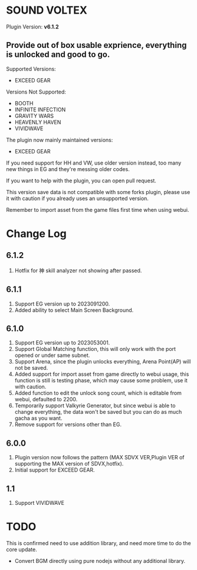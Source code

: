 # SOUND VOLTEX

Plugin Version: **v6.1.2**

## Provide out of box usable exprience, everything is unlocked and good to go.  

Supported Versions:

- EXCEED GEAR

Versions Not Supported:

- BOOTH
- INFINITE INFECTION
- GRAVITY WARS
- HEAVENLY HAVEN
- VIVIDWAVE

The plugin now mainly maintained versions:

- EXCEED GEAR

If you need support for HH and VW, use older version instead, too many new things in EG and they're messing older codes.

If you want to help with the plugin, you can open pull request.

This version save data is not compatible with some forks plugin, please use it with caution if you already uses an unsupported version.

Remember to import asset from the game files first time when using webui.

Change Log
===========

## 6.1.2

1. Hotfix for 神 skill analyzer not showing after passed.

## 6.1.1

1. Support EG version up to 2023091200.
2. Added ability to select Main Screen Background.

## 6.1.0

1. Support EG version up to 2023053001.
2. Support Global Matching function, this will only work with the port opened or under same subnet.
3. Support Arena, since the plugin unlocks everything, Arena Point(AP) will not be saved.
4. Added support for import asset from game directly to webui usage, this function is still is testing phase, which may cause some problem, use it with caution.
5. Added function to edit the unlock song count, which is editable from webui, defaulted to 2200.
6. Temporarily support Valkyrie Generator, but since webui is able to change everything, the data won't be saved but you can do as much gacha as you want.
7. Remove support for versions other than EG.

## 6.0.0

1. Plugin version now follows the pattern (MAX SDVX VER,Plugin VER of supporting the MAX version of SDVX,hotfix).
2. Initial support for EXCEED GEAR.

## 1.1

1. Support VIVIDWAVE

TODO
===========

This is confirmed need to use addition library, and need more time to do the core update.
- Convert BGM directly using pure nodejs without any additional library. 